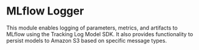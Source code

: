 # MLflow Logger
This module enables logging of parameters, metrics, and artifacts to MLflow using the Tracking Log Model SDK. It also provides functionality to persist models to Amazon S3 based on specific message types.